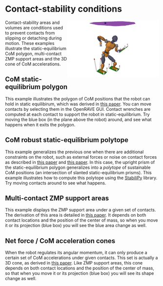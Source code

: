 # Contact-stability conditions

<img align="right" src="../../doc/src/images/static_equilibrium_polygon.png" width="300" />
    
Contact-stability areas and volumes are conditions used to prevent contacts
from slipping or detaching during motion. These examples illustrate the
static-equilibrium CoM polygon, multi-contact ZMP support areas and the 3D cone
of CoM accelerations.

## CoM static-equilibrium polygon

This example illustrates the polygon of CoM positions that the robot can hold
in static equilibirum, which was derived in [this
paper](https://doi.org/10.1109/TRO.2008.2001360). You can move contacts by
selecting them in the OpenRAVE GUI. Contact wrenches are computed at each
contact to support the robot in static-equilibrium. Try moving the blue box (in
the plane above the robot) around, and see what happens when it exits the
polygon.

## CoM robust static-equilibrium polytope

This example generalizes the previous one when there are additional constraints
on the robot, such as external forces or noise on contact forces as described
in [this paper](https://hal.archives-ouvertes.fr/hal-01201060/document) and
[this paper](https://hal-lirmm.ccsd.cnrs.fr/lirmm-01477362/document). In this
case, the upright prism of the static-equilibrium polygon generalizes into a
*polytope* of sustainable CoM positions (an intersection of slanted
static-equilibrium prisms). This example illustrates how to compute this
polytope using the [StabiliPy](https://github.com/haudren/stabilipy) library.
Try moving contacts around to see what happens.

## Multi-contact ZMP support areas

This example displays the ZMP support area under a given set of contacts. The
derivation of this area is detailed in [this
paper](https://scaron.info/research/tro-2016.html). It depends on both contact
locations and the position of the center of mass, so when you move it or its
projection (blue box) you will see the blue area change as well.

## Net force / CoM acceleration cones

When the robot regulates its angular momentum, it can only produce a certain
set of CoM accelerations under given contacts. This set is actually a 3D cone,
as derived in [this paper](https://scaron.info/research/humanoids-2016.html).
Like ZMP support areas, this cone depends on both contact locations and the
position of the center of mass, so that when you move it or its projection
(blue box) you will see its shape change as well.
